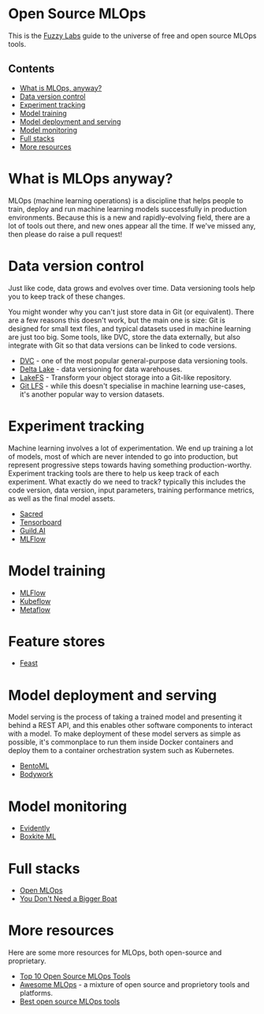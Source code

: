 # Open Source MLOps

This is the [Fuzzy Labs](https://fuzzylabs.ai) guide to the universe of free and open source MLOps tools.

## Contents

* [What is MLOps, anyway?](#what-is-mlops)
* [Data version control](#data-versioning)
* [Experiment tracking](#experiment-tracking)
* [Model training](#model-training)
* [Model deployment and serving](#model-deployment-and-serving)
* [Model monitoring](#model-monitoring)
* [Full stacks](#full-stacks)
* [More resources](#more-resources)

# What is MLOps anyway?

MLOps (machine learning operations) is a discipline that helps people to train, deploy and run machine learning models successfully in production environments. Because this is a new and rapidly-evolving field, there are a lot of tools out there, and new ones appear all the time. If we've missed any, then please do raise a pull request!

# Data version control

Just like code, data grows and evolves over time. Data versioning tools help you to keep track of these changes.

You might wonder why you can't just store data in Git (or equivalent). There are a few reasons this doesn't work, but the main one is size: Git is designed for small text files, and typical datasets used in machine learning are just too big. Some tools, like DVC, store the data externally, but also integrate with Git so that data versions can be linked to code versions.

* [DVC](https://dvc.org) - one of the most popular general-purpose data versioning tools.
* [Delta Lake](https://delta.io) - data versioning for data warehouses.
* [LakeFS](https://lakefs.io) - Transform your object storage into a Git-like repository.
* [Git LFS](https://www.atlassian.com/git/tutorials/git-lfs) - while this doesn't specialise in machine learning use-cases, it's another popular way to version datasets.

# Experiment tracking

Machine learning involves a lot of experimentation. We end up training a lot of models, most of which are never intended to go into production, but represent progressive steps towards having something production-worthy. Experiment tracking tools are there to help us keep track of each experiment. What exactly do we need to track? typically this includes the code version, data version, input parameters, training performance metrics, as well as the final model assets.

* [Sacred](https://github.com/IDSIA/sacred)
* [Tensorboard](https://www.tensorflow.org/tensorboard)
* [Guild.AI](https://guild.ai)
* [MLFlow](https://mlflow.org)

# Model training

* [MLFlow](https://mlflow.org)
* [Kubeflow](https://www.kubeflow.org)
* [Metaflow](https://metaflow.org)

# Feature stores

* [Feast](https://feast.dev)

# Model deployment and serving

Model serving is the process of taking a trained model and presenting it behind a REST API, and this enables other software components to interact with a model. To make deployment of these model servers as simple as possible, it's commonplace to run them inside Docker containers and deploy them to a container orchestration system such as Kubernetes.

* [BentoML](https://github.com/bentoml/BentoML)
* [Bodywork](https://www.bodyworkml.com)

# Model monitoring

* [Evidently](https://evidentlyai.com)
* [Boxkite ML](https://github.com/boxkite-ml/boxkite)

# Full stacks

* [Open MLOps](https://github.com/datarevenue-berlin/OpenMLOps)
* [You Don't Need a Bigger Boat](https://github.com/jacopotagliabue/you-dont-need-a-bigger-boat)

# More resources

Here are some more resources for MLOps, both open-source and proprietary.

* [Top 10 Open Source MLOps Tools](https://thechief.io/c/editorial/top-10-open-source-mlops-tools)
* [Awesome MLOps](https://github.com/visenger/awesome-mlops) - a mixture of open source and proprietory tools and platforms.
* [Best open source MLOps tools](https://neptune.ai/blog/best-open-source-mlops-tools)
